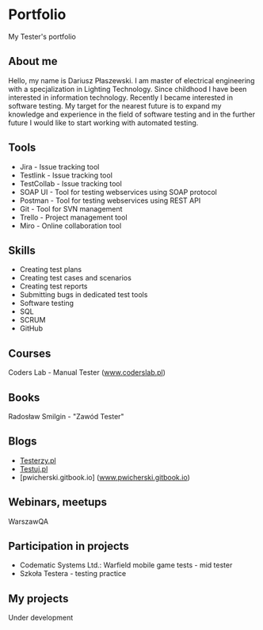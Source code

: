 # Portfolio
My Tester's portfolio

## About me
Hello, my name is Dariusz Płaszewski. I am master of electrical engineering with a specjalization in Lighting Technology. Since childhood I have been interested in information technology. Recently I became interested in software testing. My target for the nearest future is to expand my knowledge and experience in the field of software testing and in the further future I would like to start working with automated testing.

## Tools
* Jira - Issue tracking tool
* Testlink - Issue tracking tool
* TestCollab - Issue tracking tool
* SOAP UI - Tool for testing webservices using SOAP protocol
* Postman - Tool for testing webservices using REST API
* Git - Tool for SVN management
* Trello - Project management tool
* Miro - Online collaboration tool

## Skills
* Creating test plans
* Creating test cases and scenarios
* Creating test reports
* Submitting bugs in dedicated test tools
* Software testing
* SQL
* SCRUM
* GitHub

## Courses
Coders Lab - Manual Tester (www.coderslab.pl)

## Books
Radosław Smilgin - "Zawód Tester" 

## Blogs
* [Testerzy.pl](www.testerzy.pl)
* [Testuj.pl](www.testuj.pl)
* [pwicherski.gitbook.io] (www.pwicherski.gitbook.io)

## Webinars, meetups
WarszawQA

## Participation in projects
* Codematic Systems Ltd.: Warfield mobile game tests - mid tester
* Szkoła Testera - testing practice

## My projects
Under development
